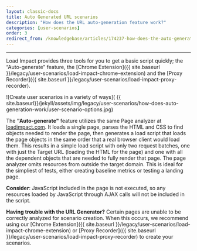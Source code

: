 ```yaml
---
layout: classic-docs
title: Auto Generated URL scenarios
description: "How does the URL auto-generation feature work?"
categories: [user-scenarios]
order: 3
redirect_from: /knowledgebase/articles/174237-how-does-the-auto-generate-feature-work
---
```


***

Load Impact provides three tools for you to get a basic script quickly; the “Auto-generate” feature, the [Chrome Extension]({{ site.baseurl }}/legacy/user-scenarios/load-impact-chrome-extension) and the [Proxy Recorder]({{ site.baseurl }}/legacy/user-scenarios/load-impact-proxy-recorder).

![Create user scenarios in a variety of ways]( {{ site.baseurl}}/jekyll/assets/img/legacy/user-scenarios/how-does-auto-generation-work/user-scenario-options.jpg)

The **"Auto-generate"** feature utilizes the same Page analyzer at [loadimpact.com](https://www.loadimpact.com/). It loads a single page, parses the HTML and CSS to find objects needed to render the page, then generates a load script that loads the page objects in the same order that a real browser client would load them. This results in a simple load script with only two request batches, one with just the Target URL (loading the HTML for the page) and one with all the dependent objects that are needed to fully render that page. The page analyzer omits resources from outside the target domain. This is ideal for the simpliest of tests, either creating baseline metrics or testing a landing page.


**Consider**:  JavaScript included in the page is not executed, so any resources loaded by JavaScript through AJAX calls will not be included in the script.

**Having trouble with the URL Generator?** Certain pages are unable to be correctly analyzed for scenario creation.  When this occurs, we recommend using our [Chrome Extension]({{ site.baseurl }}/legacy/user-scenarios/load-impact-chrome-extension) or [Proxy Recorder]({{ site.baseurl }}/legacy/user-scenarios/load-impact-proxy-recorder) to create your scenarios.
